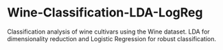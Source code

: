 # Wine-Classification-LDA-LogReg
Classification analysis of wine cultivars using the Wine dataset. LDA for dimensionality reduction and Logistic Regression for robust classification.
